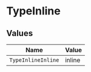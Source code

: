 # TypeInline


## Values

| Name               | Value              |
| ------------------ | ------------------ |
| `TypeInlineInline` | inline             |